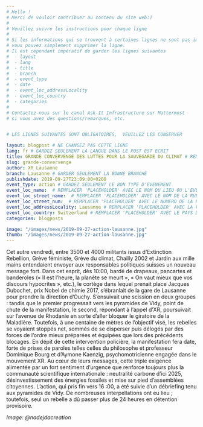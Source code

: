 ```yaml
---
# Hello !
# Merci de vouloir contribuer au contenu du site web:)
#
# Veuillez suivre les instructions pour chaque ligne
#
# Si les informations qui se trouvent à certaines lignes ne sont pas importantes
# vous pouvez simplement supprimer la ligne.
# Il est cependant impératif de garder les lignes suivantes
#  - layout
#  - lang
#  - title
#  - branch
#  - event_type
#  - date
#  - event_loc_addressLocality
#  - event_loc_country
#  - categories
#
# Contactez-nous sur le canal Ask-It Infrastructure sur Mattermost
# si vous avez des questions/remarques, etc.


# LES LIGNES SUIVANTES SONT OBLIGATOIRES,  VEUILLEZ LES CONSERVER

layout: blogpost # NE CHANGEZ PAS CETTE LIGNE
lang: fr # GARDEZ SEULEMENT LA LANGUE DANS LE POST EST ECRIT
title: GRANDE CONVERVENGE DES LUTTES POUR LA SAUVEGARDE DU CLIMAT # REMPLACER 'PLACEHOLDER' AVEC LE TITRE DE VOTRE POST
slug: grande-convervenge
author: XR Lausanne
branch: Lausanne # GARDER SEULEMENT LA BONNE BRANCHE
publishdate: 2019-09-27T23:09:00+0200
event_type: action # GARDEZ SEULEMENT LE BON TYPE D'EVENEMENT
event_loc_name:  # REMPLACER 'PLACEHOLDER' AVEC LE NOM DU LIEU OU L'EVENEMENT A LIEU
event_loc_street_name:  # REMPLACER 'PLACEHOLDER' AVEC LE NOM DE LA RUE OU L'EVENEMENT A LIEU
event_loc_street_num:  # REMPLACER 'PLACEHOLDER' AVEC LE NUMERO DE LA RUE OU L'EVENEMENT A LIEU
event_loc_addressLocality: Lausanne # REMPLACER 'PLACEHOLDER' AVEC LA VILLE DANS LAQUELLE L'EVENEMENT A LIEU
event_loc_country: Switzerland # REMPLACER 'PLACEHOLDER' AVEC LE PAYS DANS LAQUELLE L'EVENEMENT A LIEU
categories: blogposts

image: "/images/news/2019-09-27-action-lausanne.jpg"
thumb: "/images/news/2019-09-27-action-lausanne.jpg"
---
```


Cet autre vendredi, entre 3500 et 4000 militants issus d’Extinction Rebellion, Grève féministe, Grève du climat, Chailly 2002 et Jardin aux mille mains entendaient envoyer aux responsables politiques suisses un nouveau message fort. Dans cet esprit, dès 10:00, bardé de drapeaux, pancartes et banderoles (« Il est l’heure, la planète se meurt », « On vaut mieux que vos discours hypocrites », etc.), le cortège dans lequel prenait place Jacques Dubochet, prix Nobel de chimie 2017, s’ébranlait de la gare de Lausanne pour prendre la direction d’Ouchy. S’ensuivait une scission en deux groupes : tandis que le premier progressait vers les pyramides de Vidy, point de chute de la manifestation, le second, répondant à l’appel d’XR, poursuivait sur l’avenue de Rhodanie en sorte d’aller bloquer le giratoire de la Maladière. Toutefois, à une centaine de mètres de l’objectif visé, les rebelles se voyaient stoppés net, sommés de se disperser puis délogés par des forces de l’ordre mieux préparées et équipées que lors des précédents blocages.
En dépit de cette intervention policière, la manifestation fera date, forte de prises de paroles telles celles du philosophe et professeur Dominique Bourg et d’Aymone Kaenzig, psychomotricienne engagée dans le mouvement XR. Au cœur de leurs messages, cette triple exigence alimentée par un fort sentiment d’urgence que renforce toujours plus la communauté scientifique internationale : neutralité carbone d’ici 2025, désinvestissement des énergies fossiles et mise sur pied d’assemblées citoyennes.
L’action, qui pris fin vers 16 :00, a été suivie d’un débriefing tenu aux pyramides de Vidy.  De nombreuses interpellations ont eu lieu ; toutefois, seul un rebelle a dû passer plus de 24 heures en détention provisoire.

_Image: @nadejdacreation_
